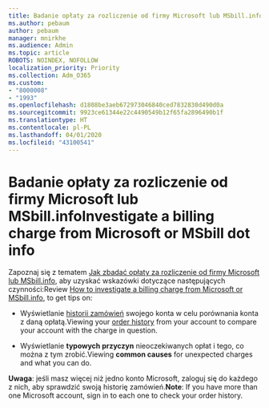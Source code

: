 ```yaml
---
title: Badanie opłaty za rozliczenie od firmy Microsoft lub MSbill.info
ms.author: pebaum
author: pebaum
manager: mnirkhe
ms.audience: Admin
ms.topic: article
ROBOTS: NOINDEX, NOFOLLOW
localization_priority: Priority
ms.collection: Adm_O365
ms.custom:
- "8000008"
- "1993"
ms.openlocfilehash: d1808be3aeb672973046840ced7832830d490d0a
ms.sourcegitcommit: 9923ce61344e22c4490549b12f65fa2896490b1f
ms.translationtype: HT
ms.contentlocale: pl-PL
ms.lasthandoff: 04/01/2020
ms.locfileid: "43100541"
---
```

# <a name="investigate-a-billing-charge-from-microsoft-or-msbill-dot-info"></a><span data-ttu-id="fe68a-102">Badanie opłaty za rozliczenie od firmy Microsoft lub MSbill.info</span><span class="sxs-lookup"><span data-stu-id="fe68a-102">Investigate a billing charge from Microsoft or MSbill dot info</span></span>

<span data-ttu-id="fe68a-103">Zapoznaj się z tematem [Jak zbadać opłaty za rozliczenie od firmy Microsoft lub MSbill.info](https://support.microsoft.com/help/10623/microsoft-account-investigate-billing-charge), aby uzyskać wskazówki dotyczące następujących czynności:</span><span class="sxs-lookup"><span data-stu-id="fe68a-103">Review [How to investigate a billing charge from Microsoft or MSbill.info](https://support.microsoft.com/help/10623/microsoft-account-investigate-billing-charge), to get tips on:</span></span> 

- <span data-ttu-id="fe68a-104">Wyświetlanie [historii zamówień](https://account.microsoft.com/billing/orders/) swojego konta w celu porównania konta z daną opłatą.</span><span class="sxs-lookup"><span data-stu-id="fe68a-104">Viewing your [order history](https://account.microsoft.com/billing/orders/) from your account to compare your account with the charge in question.</span></span>

- <span data-ttu-id="fe68a-105">Wyświetlanie **typowych przyczyn** nieoczekiwanych opłat i tego, co można z tym zrobić.</span><span class="sxs-lookup"><span data-stu-id="fe68a-105">Viewing **common causes** for unexpected charges and what you can do.</span></span>

<span data-ttu-id="fe68a-106">**Uwaga**: jeśli masz więcej niż jedno konto Microsoft, zaloguj się do każdego z nich, aby sprawdzić swoją historię zamówień.</span><span class="sxs-lookup"><span data-stu-id="fe68a-106">**Note**: If you have more than one Microsoft account, sign in to each one to check your order history.</span></span>

